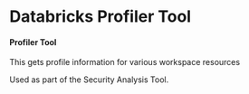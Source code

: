 # Databricks Profiler Tool

#### Profiler Tool

This gets profile information for various workspace resources

Used as part of the Security Analysis Tool.
